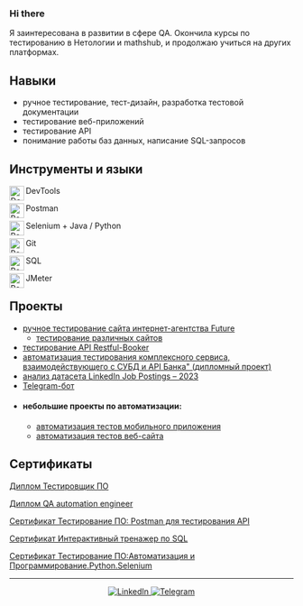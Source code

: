 ### Hi there
Я заинтересована в развитии в сфере QA. Окончила курсы по тестированию в Нетологии и mathshub, и продолжаю учиться на других платформах.
## Навыки
- ручное тестирование, тест-дизайн, разработка тестовой документации
- тестирование веб-приложений
- тестирование API
- понимание работы баз данных, написание SQL-запросов

## Инструменты и языки
  <img align="left" alt="DevTools" width="26px" src="https://img.icons8.com/?size=100&id=V-lHFAoytbd_&format=png&color=000000"/> DevTools
  
  <img align="left" alt="Postman" width="26px" src="https://img.icons8.com/?size=100&id=EPbEfEa7o8CB&format=png&color=000000"/> Postman
  
  <img align="left" alt="Postman" width="26px" src="https://img.icons8.com/?size=100&id=ZIQW0IkyKdZV&format=png&color=000000"/> Selenium + Java / Python
  
  <img align="left" alt="Postman" width="26px" src="https://img.icons8.com/?size=100&id=20906&format=png&color=000000"/> Git
  
  <img align="left" alt="Postman" width="26px" src="https://img.icons8.com/?size=100&id=ti98Xg8mxLWd&format=png&color=000000"/> SQL

  <img align="left" alt="Postman" width="26px" src="https://img.icons8.com/?size=100&id=OrZMxhqm7nsr&format=png&color=000000"/> JMeter

## Проекты
* [ручное тестирование сайта интернет-агентства Future](https://github.com/Satura/TestTheoryProject)
	* [тестирование различных сайтов](https://github.com/Satura/website-testing)
* [тестирование API Restful-Booker](https://github.com/Satura/API_final_project)
* [автоматизация тестирования комплексного сервиса, взаимодействующего с СУБД и API Банка" (дипломный проект)](https://github.com/Satura/DiplomaQA)
* [анализ датасета LinkedIn Job Postings – 2023](https://github.com/Satura/SQL_final_project/tree/main)
* [Telegram-бот](https://github.com/Satura/Finance_Space_Bot)
* #### небольшие проекты по автоматизации:
	* [автоматизация тестов мобильного приложения](https://github.com/Satura/qa-mobile/tree/main)
	* [автоматизация тестов веб-сайта](https://github.com/Satura/StepikCourse_AQA_PythonSelenium)

## Сертификаты
[Диплом Тестировщик ПО](https://netology.ru/sharing/ccf936246876687c55bac75e3ab32f5d?utm_source=social&utm_campaign=certificate_lms )

[Диплом QA automation engineer](https://drive.google.com/file/d/1bDJp2jfWSo-4YUmR_CQ-4q1f097Yi3WQ/view?usp=drive_link)

[Сертификат Тестирование ПО: Postman для тестирования API](https://stepik.org/cert/2316441)

[Сертификат Интерактивный тренажер по SQL](https://stepik.org/cert/2314371)

[Сертификат Тестирование ПО:Автоматизация и Программирование.Python.Selenium](https://stepik.org/cert/2300735)

---

<div id="socials" align="center">
    <a href="https://www.linkedin.com/in/anastasiya-svitavskaya-573a4a248">
    <img src="https://img.shields.io/badge/LinkedIn-blue?style=for-the-badge&logo=linkedin&logoColor=white" alt="LinkedIn"/>
  </a>
    <a href="https://t.me/Ephemera613">
    <img src="https://img.shields.io/badge/Telegram-blue?style=for-the-badge&logo=telegram&logoColor=white" alt="Telegram"/>
  </a>
</div>

<!-- ### Закончила курс "Тестирование ПО" в Нетологии

#### В ходе обучения я приобрела навыки: 

* ручное тестирование, написание тест-кейсов, тест-дизайн
* тестирование веб-приложений, API, понимание клиент-серверного взаимодействия, работа с DevTools, Postman
* понимание работы баз данных, написание SQL-запросов
* работа с Git
* автотестирование веб-приложений на Java с использованием JUnit, Selenide
* проведение нагрузочных тестов и удобства использования
* работа с Docker и Docker Compose

### Прошла курс "QA automation engineer" в MathsHub 

В рамках модуля по Python написан небольшой  **[Telegram-бот](https://github.com/Satura/Finance_Space_Bot)**

В рамках модуля по SQL проведен анализ датасета **[LinkedIn Job Postings – 2023](https://github.com/Satura/SQL_final_project/tree/main)**

В рамках модуля Теория тестирования проведено [тестирование сайта](https://github.com/Satura/TestTheoryProject) _интернет-агентства Future_

В рамках модуля Тестирование веб-приложений проведено [тестирование API Restful-Booker](https://github.com/Satura/API_final_project)

В рамках модуля Тестирование мобильных приложений составлены тест-кейсы, проведен анализ и выбор устройств, [автоматизированы отдельные тест-кейсы](https://github.com/Satura/qa-mobile/tree/main)

[Резюме](https://drive.google.com/file/d/1bSuzrRsDOP9b3Vp4_01ws-nhLpinHxVt/view?usp=sharing)

---

### [Курсовая работа](https://github.com/Satura/Coursework-IQA)

### [Дипломная работа](https://github.com/Satura/DiplomaQA)

### [Проект по теории тестирования](https://github.com/Satura/TestTheoryProject)

### [Проект по тестированию API](https://github.com/Satura/API_final_project)

### [Проект по автоматизации тестирования мобильного приложения](https://github.com/Satura/qa-mobile)

<!-- 

<img align="left" alt="Postman" width="26px" src="https://www.ade-technologies.com/images/Postman_tool.png"/>
<img align="left" alt="JMeter" width="26px" src="https://s3-ap-northeast-1.amazonaws.com/doridorian.com/blog/assets/2017-11-25/img-1.png"/>
<img align="left" alt="Docker" width="26px" src="https://avatars.githubusercontent.com/u/30554787?s=400&amp;v=4"/>

-->
